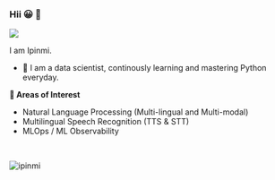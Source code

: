 ### Hii :grinning: 👋
![](https://media.giphy.com/media/LmNwrBhejkK9EFP504/giphy.gif)

I am Ipinmi. 
  - 🔭 I am a data scientist, continously learning and mastering Python everyday. 

**👯 Areas of Interest**
  - Natural Language Processing (Multi-lingual and Multi-modal)
  - Multilingual Speech Recognition (TTS & STT)
  - MLOps / ML Observability

<!--
**ipinmi/ipinmi** is a ✨ _special_ ✨ repository because its `README.md` (this file) appears on your GitHub profile.

Here are some ideas to get you started:

- 🔭 I’m currently working on ...
- 🌱 I’m currently learning ...
- 👯 I’m looking to collaborate on ...
- 🤔 I’m looking for help with ...
- 💬 Ask me about ...
- 📫 How to reach me: ...
- 😄 Pronouns: ...
- ⚡ Fun fact: ...
-->

<br />
<p><img align="left" src="https://github-readme-stats.vercel.app/api/top-langs/?username=ipinmi&layout=compact&hide=html&theme=dark" alt="ipinmi" /></p>
<br />
